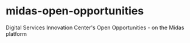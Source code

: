 midas-open-opportunities
========================

Digital Services Innovation Center's Open Opportunities - on the Midas platform
